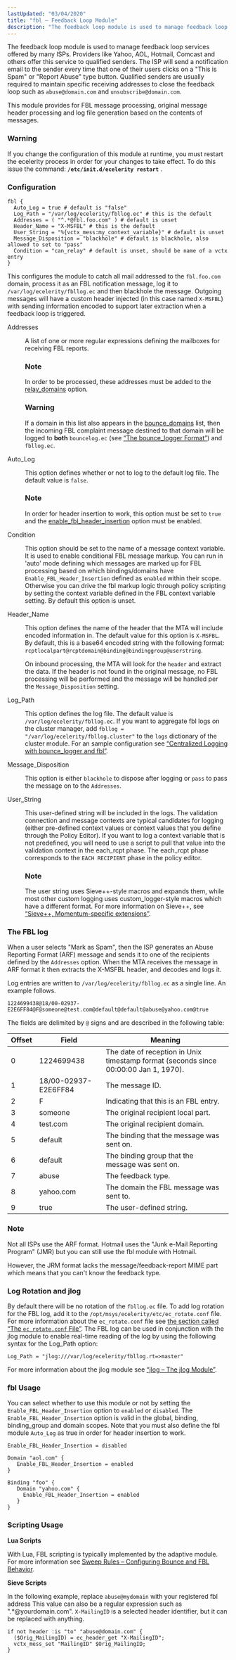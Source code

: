 ```yaml
---
lastUpdated: "03/04/2020"
title: "fbl – Feedback Loop Module"
description: "The feedback loop module is used to manage feedback loop services offered by many IS Ps Providers like Yahoo AOL Hotmail Comcast and others offer this service to qualified senders The ISP will send a notification email to the sender every time that one of their users clicks on a..."
---
```


<a name="idp19944464"></a> 

The feedback loop module is used to manage feedback loop services offered by many ISPs. Providers like Yahoo, AOL, Hotmail, Comcast and others offer this service to qualified senders. The ISP will send a notification email to the sender every time that one of their users clicks on a "This is Spam" or "Report Abuse" type button. Qualified senders are usually required to maintain specific receiving addresses to close the feedback loop such as `abuse@domain.com` and `unsubscribe@domain.com`.

This module provides for FBL message processing, original message header processing and log file generation based on the contents of messages.

### Warning

If you change the configuration of this module at runtime, you must restart the ecelerity process in order for your changes to take effect. To do this issue the command: **`/etc/init.d/ecelerity restart`**         .

### <a name="modules.fbl.configuration"></a> Configuration

<a name="example.fbl.3"></a> 


```
fbl {
  Auto_Log = true # default is "false"
  Log_Path = "/var/log/ecelerity/fbllog.ec" # this is the default
  Addresses = ( "^.*@fbl.foo.com" ) # default is unset
  Header_Name = "X-MSFBL" # this is the default
  User_String = "%{vctx_mess:my_context_variable}" # default is unset
  Message_Disposition = "blackhole" # default is blackhole, also allowed to set to "pass"
  Condition = "can_relay" # default is unset, should be name of a vctx entry
}
```

This configures the module to catch all mail addressed to the `fbl.foo.com` domain, process it as an FBL notification message, log it to `/var/log/ecelerity/fbllog.ec` and then blackhole the message. Outgoing messages will have a custom header injected (in this case named `X-MSFBL`) with sending information encoded to support later extraction when a feedback loop is triggered.

<dl class="variablelist">

<dt>Addresses</dt>

<dd>

A list of one or more regular expressions defining the mailboxes for receiving FBL reports.

### Note

In order to be processed, these addresses must be added to the [relay_domains](/momentum/3/3-reference/3-reference-conf-ref-relay-domains) option.

### Warning

If a domain in this list also appears in the [bounce_domains](/momentum/3/3-reference/3-reference-conf-ref-bounce-domains) list, then the incoming FBL complaint message destined to that domain will be logged to **both** `bouncelog.ec` (see [“The bounce_logger Format”](/momentum/3/3-reference/log-formats-version-3#bounce_logger.format3)) and `fbllog.ec`.

</dd>

<dt>Auto_Log</dt>

<dd>

This option defines whether or not to log to the default log file. The default value is `false`.

### Note

In order for header insertion to work, this option must be set to `true` and the [enable_fbl_header_insertion](/momentum/3/3-reference/3-reference-conf-ref-enable-fbl-header-insertion) option must be enabled.

</dd>

<dt>Condition</dt>

<dd>

This option should be set to the name of a message context variable. It is used to enable conditional FBL message markup. You can run in 'auto' mode defining which messages are marked up for FBL processing based on which bindings/domains have `Enable_FBL_Header_Insertion` defined as `enabled` within their scope. Otherwise you can drive the fbl markup logic through policy scripting by setting the context variable defined in the FBL context variable setting. By default this option is unset.

</dd>

<dt>Header_Name</dt>

<dd>

This option defines the name of the header that the MTA will include encoded information in. The default value for this option is `X-MSFBL`. By default, this is a base64 encoded string with the following format: `rcptlocalpart@rcptdomain@binding@bindinggroup@userstring`.

On inbound processing, the MTA will look for the `header` and extract the data. If the header is not found in the original message, no FBL processing will be performed and the message will be handled per the `Message_Disposition` setting.

</dd>

<dt>Log_Path</dt>

<dd>

This option defines the log file. The default value is `/var/log/ecelerity/fbllog.ec`. If you want to aggregate fbl logs on the cluster manager, add `fbllog = "/var/log/ecelerity/fbllog.cluster"` to the `logs` dictionary of the cluster module. For an sample configuration see [“Centralized Logging with bounce_logger and fbl”](/momentum/3/3-reference/cluster-config-logging#cluster.config.logging.centalized.logging).

</dd>

<dt>Message_Disposition</dt>

<dd>

This option is either `blackhole` to dispose after logging or `pass` to pass the message on to the `Addresses`.

</dd>

<dt>User_String</dt>

<dd>

This user-defined string will be included in the logs. The validation connection and message contexts are typical candidates for logging (either pre-defined context values or context values that you define through the Policy Editor). If you want to log a context variable that is not predefined, you will need to use a script to pull that value into the validation context in the each_rcpt phase. The each_rcpt phase corresponds to the `EACH RECIPIENT` phase in the policy editor.

### Note

The user string uses Sieve++-style macros and expands them, while most other custom logging uses custom_logger-style macros which have a different format. For more information on Sieve++, see [“Sieve++, Momentum-specific extensions”](/momentum/3/3-reference/sieve-ecaddons).

</dd>

</dl>

### <a name="modules.fbl.log"></a> The FBL log

When a user selects "Mark as Spam", then the ISP generates an Abuse Reporting Format (ARF) message and sends it to one of the recipients defined by the `Addresses` option. When the MTA receives the message in ARF format it then extracts the X-MSFBL header, and decodes and logs it.

Log entries are written to `/var/log/ecelerity/fbllog.ec` as a single line. An example follows.

`1224699438@18/00-02937-E2E6FF84@F@someone@test.com@default@default@abuse@yahoo.com@true`

The fields are delimited by `@` signs and are described in the following table:

<a name="modules.fbl.record.fields"></a> 


| Offset | Field | Meaning |
| --- | --- | --- |
| 0 | 1224699438 | The date of reception in Unix timestamp format (seconds since 00:00:00 Jan 1, 1970). |
| 1 | 18/00-02937-E2E6FF84 | The message ID. |
| 2 | F | Indicating that this is an FBL entry. |
| 3 | someone | The original recipient local part. |
| 4 | test.com | The original recipient domain. |
| 5 | default | The binding that the message was sent on. |
| 6 | default | The binding group that the message was sent on. |
| 7 | abuse | The feedback type. |
| 8 | yahoo.com | The domain the FBL message was sent to. |
| 9 | true | The user-defined string. |

### Note

Not all ISPs use the ARF format. Hotmail uses the "Junk e-Mail Reporting Program" (JMR) but you can still use the fbl module with Hotmail.

However, the JRM format lacks the message/feedback-report MIME part which means that you can't know the feedback type.

### <a name="idp20015072"></a> Log Rotation and jlog

By default there will be no rotation of the `fbllog.ec` file. To add log rotation for the FBL log, add it to the `/opt/msys/ecelerity/etc/ec_rotate.conf` file. For more information about the `ec_rotate.conf` file see [the section called “The `ec_rotate.conf` File”](/momentum/3/3-reference/executable-ec-rotate#ec_rotate.conf). The FBL log can be used in conjunction with the jlog module to enable real-time reading of the log by using the following syntax for the Log_Path option:

`Log_Path = "jlog:///var/log/ecelerity/fbllog.rt=>master"`

For more information about the jlog module see [“jlog – The jlog Module”](/momentum/3/3-reference/3-reference-modules-jlog).

### <a name="idp20020016"></a> fbl Usage

You can select whether to use this module or not by setting the `Enable_FBL_Header_Insertion` option to `enabled` or `disabled`. The `Enable_FBL_Header_Insertion` option is valid in the global, binding, binding_group and domain scopes. Note that you must also define the fbl module `Auto_Log` as true in order for header insertion to work.

<a name="idp20024256"></a> 


```
Enable_FBL_Header_Insertion = disabled

Domain "aol.com" {
   Enable_FBL_Header_Insertion = enabled
}

Binding "foo" {
   Domain "yahoo.com" {
     Enable_FBL_Header_Insertion = enabled
   }
}
```

### <a name="module.fbl.scripting"></a> Scripting Usage

**<a name="idp20027584"></a> Lua Scripts**

With Lua, FBL scripting is typically implemented by the adaptive module. For more information see [Sweep Rules – Configuring Bounce and FBL Behavior](/momentum/3/3-ad/ad-rules-sweep-rules).

**<a name="idp20029376"></a> Sieve Scripts**

In the following example, replace `abuse@mydomain` with your registered fbl address This value can also be a regular expression such as ".*\@yourdomain.com". `X-MailingID` is a selected header identifier, but it can be replaced with anything.

```
if not header :is "to" "abuse@domain.com" {
  ($Orig_MailingID) = ec_header_get "X-MailingID";
  vctx_mess_set "MailingID" $Orig_MailingID;
}
```